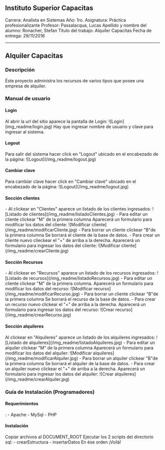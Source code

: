 Instituto Superior Capacitas
----------------------------

Carrera: Analista en Sistemas
Año: 1ro.
Asignatura: Práctica profesionalizante
Profesor: Passalacqua, Lucas
Apellido y nombre del alumno: Ronacher, Stefan
Título del trabajo: Alquiler Capacitas
Fecha de entrega: 29/11/2016
<hr>
<h2>Alquiler Capacitas</h2>
<h3>Descripción</h3>
Éste proyecto administra los recursos de varios tipos que posee una empresa de alquiler.
<h3>Manual de usuario</h3>
<h4>Login</h4>
Al abrir la url del sitio aparece la pantalla de Login:
![Login](img_readme/login.jpg)
Hay que ingresar nombre de usuario y clave para ingresar al sistema.
<h4>Logout</h4>
Para salir del sistema hacer click en "Logout" ubicado en el encabezado de la página:
![Logout](/img_readme/logout.jpg)
<h4>Cambiar clave</h4>
Para cambiar clave hacer click en "Cambiar clave" ubicado en el encabezado de la página:
![Logout](/img_readme/logout.jpg)
<h4>Sección clientes</h4>
 - Al clickear en "Clientes" aparece un listado de los clientes ingresados:
![Listado de clientes](/img_readme/listadoClientes.jpg)
 - Para editar un cliente clickear "M" de la primera columna
	Aparecerá un formulario para modificar los datos del cliente:
	 ![Modificar cliente](/img_readme/modificarCliente.jpg)
 - Para borrar un cliente clickear "B"de la primera columna
Se borrará el cliente de la base de datos.
 - Para crear un cliente nuevo clieckear el "+" de arriba a la derecha.
Aparecerá un formulario para ingresar los datos del cliente:
 ![Modificar cliente](/img_readme/crearCliente.jpg)
<h4>Sección Recursos</h4>
	 - Al clickear en "Recursos" aparece un listado de los recursos ingresados:
![Listado de recursos](/img_readme/listadoRecursos.jpg)
 - Para editar un cliente clickear "M" de la primera columna.
Aparecerá un formulario para modificar los datos del recurso:
 ![Modificar recurso](/img_readme/modificarRecurso.jpg)
 - Para borrar un cliente clickear "B"de la primera columna
Se borrará el recurso de la base de datos.
 - Para crear un recurso nuevo clickear el "+" de arriba a la derecha.
Aparecerá un formulario para ingresar los datos del recurso:
 ![Crear recurso](/img_readme/crearRecurso.jpg)
<h4>Sección alquileres</h4>
Al clickear en "Alquileres" aparece un listado de los alquileres ingresados:
![Listado de alquileres](/img_readme/listadoAlquileres.jpg)
 - Para editar un alquiler clickear "M" de la primera columna
Aparecerá un formulario para modificar los datos del alquiler:
![Modificar alquileres](/img_readme/modificarAlquiler.jpg)
 - Para borrar un alquiler clickear "B"de la primera columna
 Se borrará el alquiler de la base de datos.
 - Para crear un alquiler nuevo clickear el "+" de arriba a la derecha.
Aparecerá un formulario para ingresar los datos del alquiler:
![Crear alquileres](/img_readme/crearAlquiler.jpg)
<h3>Guía de Instalación (Programadores)</h3>
<h4>Requerimientos</h4>:
 - Apache
 - MySql
 - PHP
<h4>Instalación</h4>
Copiar archivos al DOCUMENT_ROOT
Ejecutar los 2 scripts del directorio sql:
 - crearEstructura
 - insertarDatos
En ése orden
¡Voilá!